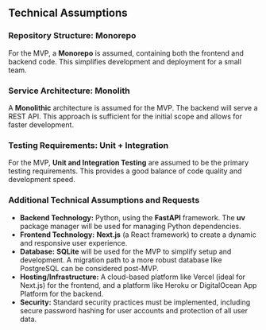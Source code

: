 ## Technical Assumptions

### Repository Structure: Monorepo

For the MVP, a **Monorepo** is assumed, containing both the frontend and backend code. This simplifies development and deployment for a small team.

### Service Architecture: Monolith

A **Monolithic** architecture is assumed for the MVP. The backend will serve a REST API. This approach is sufficient for the initial scope and allows for faster development.

### Testing Requirements: Unit + Integration

For the MVP, **Unit and Integration Testing** are assumed to be the primary testing requirements. This provides a good balance of code quality and development speed.

### Additional Technical Assumptions and Requests

*   **Backend Technology:** Python, using the **FastAPI** framework. The **uv** package manager will be used for managing Python dependencies.
*   **Frontend Technology:** **Next.js** (a React framework) to create a dynamic and responsive user experience.
*   **Database:** **SQLite** will be used for the MVP to simplify setup and development. A migration path to a more robust database like PostgreSQL can be considered post-MVP.
*   **Hosting/Infrastructure:** A cloud-based platform like Vercel (ideal for Next.js) for the frontend, and a platform like Heroku or DigitalOcean App Platform for the backend.
*   **Security:** Standard security practices must be implemented, including secure password hashing for user accounts and protection of all user data.
